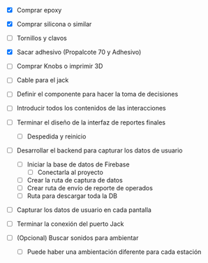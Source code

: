 - [x] Comprar epoxy
- [x] Comprar silicona o similar
- [ ] Tornillos y clavos
- [x] Sacar adhesivo (Propalcote 70 y Adhesivo)
- [ ] Comprar Knobs o imprimir 3D
- [ ] Cable para el jack


- [ ] Definir el componente para hacer la toma de decisiones
- [ ] Introducir todos los contenidos de las interacciones
- [ ] Terminar el diseño de la interfaz de reportes finales
	- [ ] Despedida y reinicio
- [ ] Desarrollar el backend para capturar los datos de usuario
	- [ ] Iniciar la base de datos de Firebase
		- [ ] Conectarla al proyecto
	- [ ] Crear la ruta de captura de datos
	- [ ] Crear ruta de envío de reporte de operados
	- [ ] Ruta para descargar toda la DB
- [ ] Capturar los datos de usuario en cada pantalla
- [ ] Terminar la conexión del puerto Jack
- [ ] (Opcional) Buscar sonidos para ambientar
	- [ ] Puede haber una ambientación diferente para cada estación
